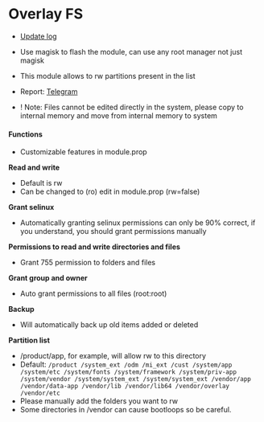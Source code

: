 # Overlay FS

+ [Update log](./module/log.md)

+ Use magisk to flash the module, can use any root manager not just magisk

+ This module allows to rw partitions present in the list

+ Report: [Telegram](https://t.me/toolmod)

+ ! Note: Files cannot be edited directly in the system, please copy to internal memory and move from internal memory to system 

#### Functions

+ Customizable features in module.prop

**Read and write**

+ Default is rw
+ Can be changed to (ro) edit in module.prop (rw=false)

**Grant selinux**

+ Automatically granting selinux permissions can only be 90% correct, if you understand, you should grant permissions manually

**Permissions to read and write directories and files**

+ Grant 755 permission to folders and files

**Grant group and owner**

+ Auto grant permissions to all files (root:root)

**Backup**

+ Will automatically back up old items added or deleted

**Partition list**

+ /product/app, for example, will allow rw to this directory
+ Default: `/product /system_ext /odm /mi_ext /cust /system/app /system/etc /system/fonts /system/framework /system/priv-app /system/vendor /system/system_ext /system/system_ext /vendor/app /vendor/data-app /vendor/lib /vendor/lib64 /vendor/overlay /vendor/etc`
+ Please manually add the folders you want to rw
+ Some directories in /vendor can cause bootloops so be careful.


